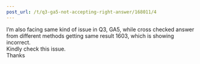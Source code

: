 ```yaml
---
post_url: /t/q3-ga5-not-accepting-right-answer/168011/4
---
```

I’m also facing same kind of issue in Q3, GA5, while cross checked answer from different methods getting same result 1603, which is showing incorrect.  
Kindly check this issue.  
Thanks